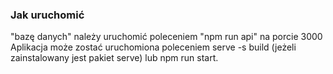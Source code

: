 ### Jak uruchomić

"bazę danych" należy uruchomić poleceniem "npm run api" na porcie 3000
Aplikacja może zostać uruchomiona poleceniem serve -s build (jeżeli zainstalowany jest pakiet serve) lub npm run start.
